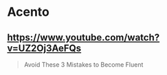 # Acento

## https://www.youtube.com/watch?v=UZ2Oj3AeFQs

> Avoid These 3 Mistakes to Become Fluent 
